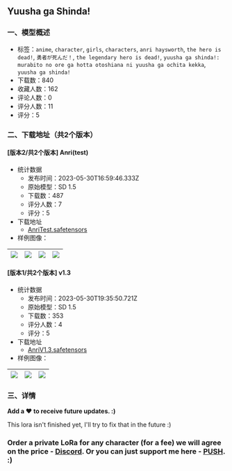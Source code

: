 ## Yuusha ga Shinda!
### 一、模型概述

- 标签：`anime`, `character`, `girls`, `characters`, `anri haysworth`, `the hero is dead!`, `勇者が死んだ！`, `the legendary hero is dead!`, `yuusha ga shinda!: murabito no ore ga hotta otoshiana ni yuusha ga ochita kekka`, `yuusha ga shinda!`
- 下载数：840
- 收藏人数：162
- 评论人数：0
- 评分人数：11
- 评分：5

### 二、下载地址（共2个版本）

#### [版本2/共2个版本] Anri(test)

- 统计数据
  - 发布时间：2023-05-30T16:59:46.333Z
  - 原始模型：SD 1.5
  - 下载数：487
  - 评分人数：7
  - 评分：5
- 下载地址
  - [AnriTest.safetensors](https://civitai.com/api/download/models/69031)
- 样例图像：

| <img src="https://image.civitai.com/xG1nkqKTMzGDvpLrqFT7WA/5a704521-662e-4928-a079-1948634343e3/width=450/770148.jpeg" /> | <img src="https://image.civitai.com/xG1nkqKTMzGDvpLrqFT7WA/0f9ab6c9-36b8-45e5-87ff-7cbae9903767/width=450/770187.jpeg" /> | <img src="https://image.civitai.com/xG1nkqKTMzGDvpLrqFT7WA/9dd4b50b-fd5d-4dbd-8a53-d34bdc3c757f/width=450/770194.jpeg" /> | <img src="https://image.civitai.com/xG1nkqKTMzGDvpLrqFT7WA/5391f2fd-3062-448a-b882-fa8bb5ed6e76/width=450/770246.jpeg" /> |
| ---- | ---- | ---- | ---- |

#### [版本1/共2个版本] v1.3

- 统计数据
  - 发布时间：2023-05-30T19:35:50.721Z
  - 原始模型：SD 1.5
  - 下载数：353
  - 评分人数：4
  - 评分：5
- 下载地址
  - [AnriV1.3.safetensors](https://civitai.com/api/download/models/39805)
- 样例图像：

| <img src="https://image.civitai.com/xG1nkqKTMzGDvpLrqFT7WA/07fd5a37-c148-4373-993d-26ebeb0fbc00/width=450/440809.jpeg" /> | <img src="https://image.civitai.com/xG1nkqKTMzGDvpLrqFT7WA/b8d0a8b6-ef8b-46d8-8a55-b84b3d9be24f/width=450/730704.jpeg" /> | <img src="https://image.civitai.com/xG1nkqKTMzGDvpLrqFT7WA/42a3dfa0-55af-4486-a76b-499a57d9bae9/width=450/730679.jpeg" /> |
| ---- | ---- | ---- |


### 三、详情
<p><strong>Add a ❤️ to receive future updates. :)</strong></p><p>This lora isn't finished yet, I'll try to fix that in the future :)</p><h3>Order a private LoRa for any character (for a fee) we will agree on the price - <a target="_blank" rel="ugc" href="https://discord.com/channels/984333353698336849/1109811050230075423">Discord</a>. Or you can just support me here - <a target="_blank" rel="ugc" href="https://boosty.to/eternal2kpp/donate">PUSH</a>. :)</h3>